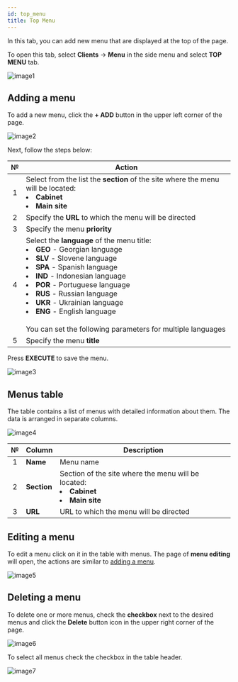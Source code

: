 ```yaml
---
id: top_menu
title: Top Menu
---
```


In this tab, you can add new menu that are displayed at the top of the page.

To open this tab, select **Clients** → **Menu** in the side menu and select **TOP MENU** tab.

![image1](/img/en/admin_menu_top_menu/image1.png)

## Adding a menu

To add a new menu, click the **+ ADD** button in the upper left corner of the page.

![image2](/img/en/admin_menu_top_menu/image2.png)

Next, follow the steps below:

|  №  | Action |
| :-: | ------ |
| 1 | Select from the list the **section** of the site where the menu will be located: <li>**Cabinet**</li><li>**Main site**</li> |
| 2 | Specify the **URL** to which the menu will be directed |
| 3 | Specify the menu **priority** |
| 4 | Select the **language** of the menu title: <li>**GEO** - Georgian language</li><li>**SLV** - Slovene language</li><li>**SPA** - Spanish language</li><li>**IND** - Indonesian language</li><li>**POR** - Portuguese language</li><li>**RUS** - Russian language</li><li>**UKR** - Ukrainian language</li><li>**ENG** - English language</li> <br/> You can set the following parameters for multiple languages |
| 5 | Specify the menu **title** |

Press **EXECUTE** to save the menu.

![image3](/img/en/admin_menu_top_menu/image3.png)

## Menus table

The table contains a list of menus with detailed information about them. The data is arranged in separate columns.

![image4](/img/en/admin_menu_top_menu/image4.png)

|  №  | Column | Description |
| :-: | ------ | ----------- |
| 1 | **Name** | Menu name |
| 2 | **Section** | Section of the site where the menu will be located: <li>**Cabinet**</li><li>**Main site**</li> |
| 3 | **URL** | URL to which the menu will be directed |

## Editing a menu

To edit a menu click on it in the table with menus. The page of **menu editing** will open, the actions are similar to [adding a menu](#adding-a-menu).

![image5](/img/en/admin_menu_top_menu/image5.png)

## Deleting a menu

To delete one or more menus, check the **checkbox** next to the desired menus and click the **Delete** button icon in the upper right corner of the page.

![image6](/img/en/admin_menu_top_menu/image6.png)

To select all menus check the checkbox in the table header.

![image7](/img/en/admin_menu_top_menu/image7.png)
